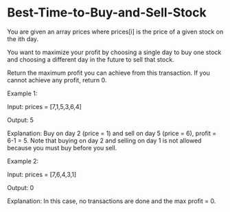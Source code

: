 # Best-Time-to-Buy-and-Sell-Stock

You are given an array prices where prices[i] is the price of a given stock on the ith day.

You want to maximize your profit by choosing a single day to buy one stock and choosing a different day in the future to sell that stock.

Return the maximum profit you can achieve from this transaction. If you cannot achieve any profit, return 0.

 
 Example 1:

  Input: prices = [7,1,5,3,6,4]
  
  Output: 5
  
  Explanation: Buy on day 2 (price = 1) and sell on day 5 (price = 6), profit = 6-1 = 5.
               Note that buying on day 2 and selling on day 1 is not allowed because you must buy before you sell.
  
Example 2:

  Input: prices = [7,6,4,3,1]
  
  Output: 0
  
  Explanation: In this case, no transactions are done and the max profit = 0.
